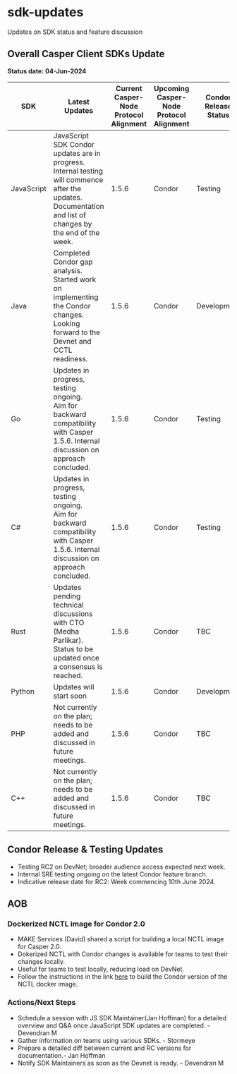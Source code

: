 # sdk-updates
Updates on SDK status and feature discussion

## Overall Casper Client SDKs Update
**Status date: 04-Jun-2024**

| SDK        | Latest Updates                                                                                                                                                   | Current Casper-Node<br>Protocol Alignment | Upcoming Casper-Node<br>Protocol Alignment | Condor Release Status | Planned Devnet Release Date | Planned Testnet Release Date |
| ---------- | ---------------------------------------------------------------------------------------------------------------------------------------------------------------- | ----------------------------------------- | ------------------------------------------ | --------------------- | --------------------------- | ---------------------------- |
| JavaScript | JavaScript SDK Condor updates are in progress.<br>Internal testing will commence after the updates.<br>Documentation and list of changes by the end of the week. | 1.5.6                                     | Condor                                     | Testing               | 07-Jun-24                   |                              |
| Java       | Completed Condor gap analysis.<br>Started work on implementing the Condor changes.<br>Looking forward to the Devnet and CCTL readiness.                          | 1.5.6                                     | Condor                                     | Development           | TBC                         |                              |
| Go         | Updates in progress, testing ongoing.<br>Aim for backward compatibility with Casper 1.5.6. Internal discussion on approach concluded.                            | 1.5.6                                     | Condor                                     | Testing               | TBC                         |                              |
| C#         | Updates in progress, testing ongoing.<br>Aim for backward compatibility with Casper 1.5.6. Internal discussion on approach concluded.                            | 1.5.6                                     | Condor                                     | Testing               | TBC                         |                              |
| Rust       | Updates pending technical discussions with CTO (Medha Parlikar).<br>Status to be updated once a consensus is reached.                                            | 1.5.6                                     | Condor                                     | TBC                   | TBC                         |                              |
| Python     | Updates will start soon                                                                                                                                          | 1.5.6                                     | Condor                                     | Development           | TBC                         |                              |
| PHP        | Not currently on the plan; needs to be added and discussed in future meetings.                                                                                   | 1.5.6                                     | Condor                                     | TBC                   | TBC                         |                              |
| C++        | Not currently on the plan; needs to be added and discussed in future meetings.                                                                                   | 1.5.6                                     | Condor                                     | TBC                   | TBC                         |


## Condor Release & Testing Updates
- Testing RC2 on DevNet; broader audience access expected next week.
- Internal SRE testing ongoing on the latest Condor feature branch.
- Indicative release date for RC2: Week commencing 10th June 2024.

## AOB
### Dockerized NCTL image for Condor 2.0
- MAKE Services (David) shared a script for building a local NCTL image for Casper 2.0.
- Dokerized NCTL with Condor changes is available for teams to test their changes locally.
- Useful for teams to test locally, reducing load on DevNet.
- Follow the instructions in the link [here](https://github.com/make-software/casper-nctl-docker/blob/feat-2.0/BUILD%20Condor.md) to build the Condor version of the NCTL docker image.


### Actions/Next Steps
- Schedule a session with JS SDK Maintainer(Jan Hoffman) for a detailed overview and Q&A once JavaScript SDK updates are completed. - Devendran M
- Gather information on teams using various SDKs. - Stormeye
- Prepare a detailed diff between current and RC versions for documentation.- Jan Hoffman
- Notify SDK Maintainers as soon as the Devnet is ready. - Devendran M